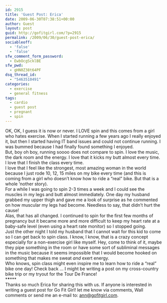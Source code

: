 ```yaml
---
id: 2915
title: 'Guest Post: Erica'
date: 2009-06-30T07:38:51+00:00
author: Guest
layout: post
guid: http://gofitgirl.com/?p=2915
permalink: /2009/06/30/guest-post-erica/
sociableoff:
  - 'false'
  - 'false'
sfw_comment_form_password:
  - EwbOcgScklBE
sfw_pwd:
  - gHN0Z38t64PF
dsq_thread_id:
  - "5463510491"
categories:
  - exercise
  - general fitness
tags:
  - cardio
  - guest post
  - pregnant
  - spin
---
```

OK, OK, I guess it is now or never. I LOVE spin and this comes from a girl who hates exercise. When I started running a few years ago I really enjoyed it, but then I started having IT band issues and could not continue running. I was bummed because I had finally found something I enjoyed.  
But, boy oh boy, running soooo does not compare to spin. I love the music, the dark room and the energy. I love that it kicks my butt almost every time. I love that I finish the class every time.  
I love that I feel like the strongest, most amazing woman in the world because I just rode 10, 12, 15 miles on my bike every time (and this is coming from a girl who doesn&#8217;t know how to ride a &#8220;real&#8221; bike. But that is a whole &#8216;nother story).  
For a while I was going to spin 2-3 times a week and I could see the muscles in my legs and butt almost immediately. One day my husband grabbed my upper thigh and gave me a look of surprise as he commented on how muscular my legs had become. Needless to say, that didn’t hurt the cause!  
Alas, that has all changed. I continued to spin for the first few months of pregnancy but it became more and more difficult to keep my heart rate at a baby-safe level (even using a heart rate monitor) so I stopped going.  
Just the other night I told my husband that I cannot wait for this kid to come so I can get back to spin class. I know, I know, that is a crazy concept especially for a non-exercise girl like myself. Hey, come to think of it, maybe they pipe something in the room or have some sort of subliminal messages in the music because it seems impossible that I would become hooked on something that makes me sweat _and_ exert energy.  
Who knows, spin class might even inspire me to learn how to ride a “real” bike one day! Check back … I might be writing a post on my cross-country bike trip or my tryout for the Tour De France!  
\***\***\***  
Thanks so much Erica for sharing this with us. If anyone is interested in writing a guest post for Go Fit Girl! let me know via comments, Wall comments or send me an e-mail to: ann@gofitgirl.com.